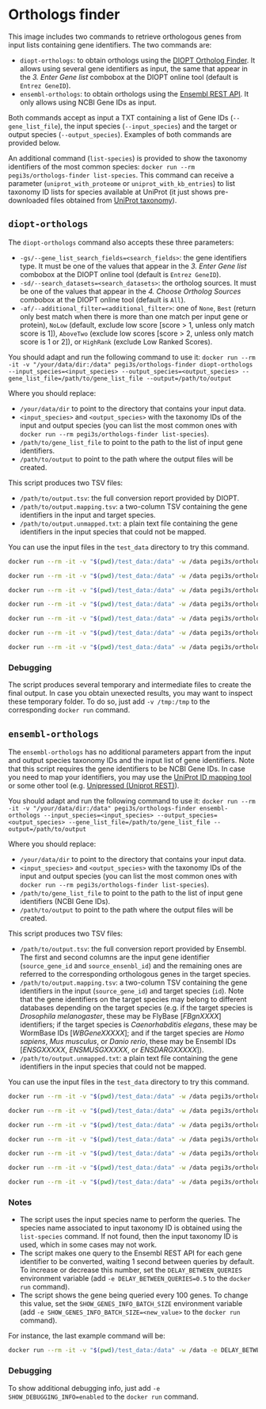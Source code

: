 # Orthologs finder

This image includes two commands to retrieve orthologous genes from input lists containing gene identifiers. The two commands are:
- `diopt-orthologs`: to obtain orthologs using the [DIOPT Ortholog Finder](https://www.flyrnai.org/diopt). It allows using several gene identifiers as input, the same that appear in the *3. Enter Gene list* combobox at the DIOPT online tool (default is `Entrez GeneID`).
- `ensembl-orthologs`: to obtain orthologs using the [Ensembl REST API](https://rest.ensembl.org/documentation/info/homology_symbol). It only allows using NCBI Gene IDs as input.

Both commands accept as input a TXT containing a list of Gene IDs (`--gene_list_file`), the input species (`--input_species`) and the target or output species (`--output_species`). Examples of both commands are provided below.

An additional command (`list-species`) is provided to show the taxonomy identifiers of the most common species: `docker run --rm pegi3s/orthologs-finder list-species`. This command can receive a parameter (`uniprot_with_proteome` or `uniprot_with_kb_entries`) to list taxonomy ID lists for species available at UniProt (it just shows pre-downloaded files obtained from [UniProt taxonomy](https://www.uniprot.org/taxonomy/)).

## `diopt-orthologs`

The `diopt-orthologs` command also accepts these three parameters:
- `-gs/--gene_list_search_fields=<search_fields>`: the gene identifiers type. It must be one of the values that appear in the *3. Enter Gene list* combobox at the DIOPT online tool (default is `Entrez GeneID`).
- `-sd/--search_datasets=<search_datasets>`: the ortholog sources. It must be one of the values that appear in the *4. Choose Ortholog Sources* combobox at the DIOPT online tool (default is `All`).
- `-af/--additional_filter=<additional_filter>`: one of `None`, `Best` (return only best match when there is more than one match per input gene or protein), `NoLow` (default, exclude low score [score > 1, unless only match score is 1]), `AboveTwo` (exclude low scores [score > 2, unless only match score is 1 or 2]), or `HighRank` (exclude Low Ranked Scores).

You should adapt and run the following command to use it: `docker run --rm -it -v "/your/data/dir:/data" pegi3s/orthologs-finder diopt-orthologs --input_species=<input_species> --output_species=<output_species> --gene_list_file=/path/to/gene_list_file --output=/path/to/output`

Where you should replace:
- `/your/data/dir` to point to the directory that contains your input data.
- `<input_species>` and `<output_species>` with the taxonomy IDs of the input and output species (you can list the most common ones with `docker run --rm pegi3s/orthologs-finder list-species`).
- `/path/to/gene_list_file` to point to the path to the list of input gene identifiers.
- `/path/to/output` to point to the path where the output files will be created.

This script produces two TSV files:
- `/path/to/output.tsv`: the full conversion report provided by DIOPT.
- `/path/to/output.mapping.tsv`: a two-column TSV containing the gene identifiers in the input and target species.
- `/path/to/output.unmapped.txt`: a plain text file containing the gene identifiers in the input species that could not be mapped.

You can use the input files in the `test_data` directory to try this command.
```sh
docker run --rm -it -v "$(pwd)/test_data:/data" -w /data pegi3s/orthologs-finder diopt-orthologs --input_species=10090 --output_species=9606 --gene_list_file=gene_list_mus_musculus_10090 --output=gene_list_mus_musculus_10090_converted_to_Homo_sapiens.DIOPT

docker run --rm -it -v "$(pwd)/test_data:/data" -w /data pegi3s/orthologs-finder diopt-orthologs --input_species=7227 --output_species=9606 --gene_list_file=gene_list_dros_7227 --output=gene_list_dros_7227_converted_to_Homo_sapiens.DIOPT

docker run --rm -it -v "$(pwd)/test_data:/data" -w /data pegi3s/orthologs-finder diopt-orthologs --input_species=7955 --output_species=9606 --gene_list_file=gene_list_danio_rerio_7955 --output=gene_list_danio_rerio_7955_converted_to_Homo_sapiens.DIOPT

docker run --rm -it -v "$(pwd)/test_data:/data" -w /data pegi3s/orthologs-finder diopt-orthologs --input_species=9606 --output_species=6239 --gene_list_file=gene_list_homo_9606 --output=gene_list_homo_9606_converted_to_C_Elegans.DIOPT

docker run --rm -it -v "$(pwd)/test_data:/data" -w /data pegi3s/orthologs-finder diopt-orthologs --input_species=9606 --output_species=7227 --gene_list_file=gene_list_homo_9606 --output=gene_list_homo_9606_converted_to_Drosophila.DIOPT

docker run --rm -it -v "$(pwd)/test_data:/data" -w /data pegi3s/orthologs-finder diopt-orthologs --input_species=9606 --output_species=10090 --gene_list_file=gene_list_homo_9606 --output=gene_list_homo_9606_converted_to_Mus_musculus.DIOPT

docker run --rm -it -v "$(pwd)/test_data:/data" -w /data pegi3s/orthologs-finder diopt-orthologs --input_species=9606 --output_species=7955 --gene_list_file=gene_list_homo_9606 --output=gene_list_homo_9606_converted_to_Danio_rerio.DIOPT
```

### Debugging

The script produces several temporary and intermediate files to create the final output. In case you obtain unexected results, you may want to inspect these temporary folder. To do so, just add `-v /tmp:/tmp` to the corresponding `docker run` command.

## `ensembl-orthologs`

The `ensembl-orthologs` has no additional parameters appart from the input and output species taxonomy IDs and the input list of gene identifiers. Note that this script requires the gene identifiers to be  NCBI Gene IDs. In case you need to map your identifiers, you may use the [UniProt ID mapping tool](https://www.uniprot.org/id-mapping/) or some other tool (e.g. [Unipressed (Uniprot REST)](https://multimeric.github.io/Unipressed/)).

You should adapt and run the following command to use it: `docker run --rm -it -v "/your/data/dir:/data" pegi3s/orthologs-finder ensembl-orthologs --input_species=<input_species> --output_species=<output_species> --gene_list_file=/path/to/gene_list_file --output=/path/to/output`

Where you should replace:
- `/your/data/dir` to point to the directory that contains your input data.
- `<input_species>` and `<output_species>` with the taxonomy IDs of the input and output species (you can list the most common ones with `docker run --rm pegi3s/orthologs-finder list-species`).
- `/path/to/gene_list_file` to point to the path to the list of input gene identifiers (NCBI Gene IDs).
- `/path/to/output` to point to the path where the output files will be created.

This script produces two TSV files:
- `/path/to/output.tsv`: the full conversion report provided by Ensembl. The first and second columns are the input gene identifier (`source_gene_id` and `source_ensenbl_id`) and the remaining ones are referred to the corresponding orthologous genes in the target species.
- `/path/to/output.mapping.tsv`: a two-column TSV containing the gene identifiers in the input (`source_gene_id`) and target species (`id`). Note that the gene identifiers on the target species may belong to different databases depending on the target species (e.g. if the target species is *Drosophila melanogaster*, these may be FlyBase [*FBgnXXXX*] identifiers; if the target species is *Caenorhabditis elegans*, these may be WormBase IDs [*WBGeneXXXXX*]; and if the target species are *Homo sapiens*, *Mus musculus*, or *Danio rerio*, these may be Ensembl IDs [*ENSGXXXXX*, *ENSMUSGXXXXX*, or *ENSDARGXXXXX*]).
- `/path/to/output.unmapped.txt`: a plain text file containing the gene identifiers in the input species that could not be mapped.

You can use the input files in the `test_data` directory to try this command.
```sh
docker run --rm -it -v "$(pwd)/test_data:/data" -w /data pegi3s/orthologs-finder ensembl-orthologs --input_species=10090 --output_species=9606 --gene_list_file=gene_list_mus_musculus_10090 --output=gene_list_mus_musculus_10090_converted_to_Homo_sapiens.Ensembl

docker run --rm -it -v "$(pwd)/test_data:/data" -w /data pegi3s/orthologs-finder ensembl-orthologs --input_species=7227 --output_species=9606 --gene_list_file=gene_list_dros_7227 --output=gene_list_dros_7227_converted_to_Homo_sapiens.Ensembl

docker run --rm -it -v "$(pwd)/test_data:/data" -w /data pegi3s/orthologs-finder ensembl-orthologs --input_species=7955 --output_species=9606 --gene_list_file=gene_list_danio_rerio_7955 --output=gene_list_danio_rerio_7955_converted_to_Homo_sapiens.Ensembl

docker run --rm -it -v "$(pwd)/test_data:/data" -w /data pegi3s/orthologs-finder ensembl-orthologs --input_species=9606 --output_species=6239 --gene_list_file=gene_list_homo_9606 --output=gene_list_homo_9606_converted_to_C_Elegans.Ensembl

docker run --rm -it -v "$(pwd)/test_data:/data" -w /data pegi3s/orthologs-finder ensembl-orthologs --input_species=9606 --output_species=7227 --gene_list_file=gene_list_homo_9606 --output=gene_list_homo_9606_converted_to_Drosophila.Ensembl

docker run --rm -it -v "$(pwd)/test_data:/data" -w /data pegi3s/orthologs-finder ensembl-orthologs --input_species=9606 --output_species=10090 --gene_list_file=gene_list_homo_9606 --output=gene_list_homo_9606_converted_to_Mus_musculus.Ensembl

docker run --rm -it -v "$(pwd)/test_data:/data" -w /data pegi3s/orthologs-finder ensembl-orthologs --input_species=9606 --output_species=7955 --gene_list_file=gene_list_homo_9606 --output=gene_list_homo_9606_converted_to_Danio_rerio.Ensembl
```

### Notes

- The script uses the input species name to perform the queries. The species name associated to input taxonomy ID is obtained using the `list-species` command. If not found, then the input taxonomy ID is used, which in some cases may not work.
- The script makes one query to the Ensembl REST API for each gene identifier to be converted, waiting 1 second between queries by default. To increase or decrease this number, set the `DELAY_BETWEEN_QUERIES` environment variable (add `-e DELAY_BETWEEN_QUERIES=0.5` to the `docker run` command).
- The script shows the gene being queried every 100 genes. To change this value, set the `SHOW_GENES_INFO_BATCH_SIZE` environment variable (add `-e SHOW_GENES_INFO_BATCH_SIZE=<new_value>` to the `docker run` command).

For instance, the last example command will be:
```sh
docker run --rm -it -v "$(pwd)/test_data:/data" -w /data -e DELAY_BETWEEN_QUERIES=0.5 -e SHOW_GENES_INFO_BATCH_SIZE=1 pegi3s/orthologs-finder ensembl-orthologs --input_species=9606 --output_species=7955 --gene_list_file=gene_list_homo_9606 --output=gene_list_homo_9606_converted_to_Danio_rerio.Ensembl
```

### Debugging

To show additional debugging info, just add `-e SHOW_DEBUGGING_INFO=enabled` to the `docker run` command.

